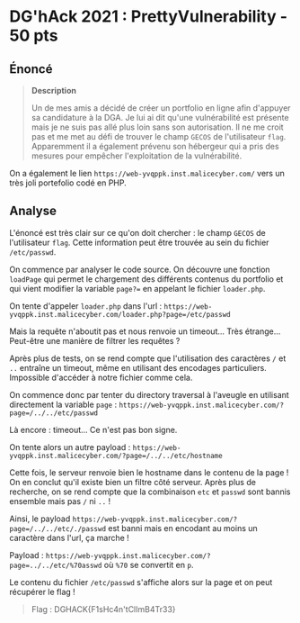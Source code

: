 # DG'hAck 2021 : PrettyVulnerability - 50 pts

## Énoncé 

>**Description**
>
>Un de mes amis a décidé de créer un portfolio en ligne afin d'appuyer sa candidature à la DGA. Je lui ai dit qu'une vulnérabilité est présente mais je ne suis pas allé plus loin sans son autorisation. Il ne me croit pas et me met au défi de trouver le champ `GECOS` de l'utilisateur `flag`. Apparemment il a également prévenu son hébergeur qui a pris des mesures pour empêcher l'exploitation de la vulnérabilité.

On a également le lien `https://web-yvqppk.inst.malicecyber.com/` vers un très joli portefolio codé en PHP.

## Analyse

L'énoncé est très clair sur ce qu'on doit chercher : le champ `GECOS` de l'utilisateur `flag`. Cette information peut être trouvée au sein du fichier `/etc/passwd`.

On commence par analyser le code source. On découvre une fonction `loadPage` qui permet le chargement des différents contenus du portfolio et qui vient modifier la variable `page?=` en appelant le fichier `loader.php`.

On tente d'appeler `loader.php` dans l'url : `https://web-yvqppk.inst.malicecyber.com/loader.php?page=/etc/passwd`

Mais la requête n'aboutit pas et nous renvoie un timeout... Très étrange... Peut-être une manière de filtrer les requêtes ?

Après plus de tests, on se rend compte que l'utilisation des caractères `/` et `..` entraîne un timeout, même en utilisant des encodages particuliers. Impossible d'accéder à notre fichier comme cela.

On commence donc par tenter du directory traversal à l'aveugle en utilisant directement la variable `page` : `https://web-yvqppk.inst.malicecyber.com/?page=/../../etc/passwd`

Là encore : timeout... Ce n'est pas bon signe.

On tente alors un autre payload : `https://web-yvqppk.inst.malicecyber.com/?page=/../../etc/hostname`

Cette fois, le serveur renvoie bien le hostname dans le contenu de la page ! On en conclut qu'il existe bien un filtre côté serveur. Après plus de recherche, on se rend compte que la combinaison `etc` et `passwd` sont bannis ensemble mais pas `/` ni `..` !

Ainsi, le payload `https://web-yvqppk.inst.malicecyber.com/?page=/../../etc/./passwd` est banni mais en encodant au moins un caractère dans l'url, ça marche !

Payload : `https://web-yvqppk.inst.malicecyber.com/?page=../../etc/%70asswd` où `%70` se convertit en `p`.

Le contenu du fichier `/etc/passwd` s'affiche alors sur la page et on peut récupérer le flag !

> Flag : DGHACK{F1sHc4n'tClImB4Tr33}
